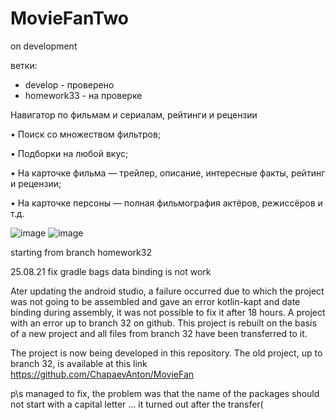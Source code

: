 # MovieFanTwo
on development

ветки: 
* develop - проверено
* homework33 - на проверке

Навигатор по фильмам и сериалам, рейтинги и рецензии

• Поиск со множеством фильтров;

• Подборки на любой вкус;

• На карточке фильма — трейлер, описание, интересные факты, рейтинг и рецензии;

• На карточке персоны — полная фильмография актёров, режиссёров и т.д.

![image](https://user-images.githubusercontent.com/69672210/132940676-9f2eae9d-2f2a-4f6a-8d2b-57402e76bcd1.png)
![image](https://user-images.githubusercontent.com/69672210/132940682-35ce642b-6bb3-4476-beef-ab5c5efd7553.png)

starting from branch homework32

25.08.21 fix gradle bags data binding is not work

Ater updating the android studio, a failure occurred due to which the project was not going to be assembled and gave an error kotlin-kapt 
and date binding during assembly, it was not possible to fix it after 18 hours. A project with an error up to branch 32 on github. This project 
is rebuilt on the basis of a new project and all files from branch 32 have been transferred to it.

The project is now being developed in this repository. The old project, up to branch 32, is available at this link https://github.com/ChapaevAnton/MovieFan

p\s managed to fix, the problem was that the name of the packages should not start with a capital letter ... it turned out after the transfer(
